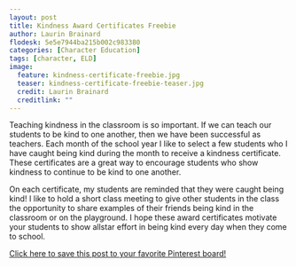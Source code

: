 ```yaml
---
layout: post
title: Kindness Award Certificates Freebie
author: Laurin Brainard
flodesk: 5e5e7944ba215b002c983380
categories: [Character Education]
tags: [character, ELD]
image:
  feature: kindness-certificate-freebie.jpg
  teaser: kindness-certificate-freebie-teaser.jpg
  credit: Laurin Brainard
  creditlink: ""
---
```

Teaching kindness in the classroom is so important. If we can teach our students to be kind to one another, then we have been successful as teachers. Each month of the school year I like to select a few students who I have caught being kind during the month to receive a kindness certificate. These certificates are a great way to encourage students who show kindness to continue to be kind to one another. 

On each certificate, my students are reminded that they were caught being kind! I like to hold a short class meeting to give other students in the class the opportunity to share examples of their friends being kind in the classroom or on the playground. I hope these award certificates motivate your students to show allstar effort in being kind every day when they come to school. 

[Click here to save this post to your favorite Pinterest board!](https://pin.it/7cknz2xjzo7jkh)